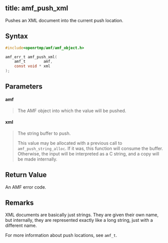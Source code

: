 title: amf_push_xml
--------------------------

Pushes an XML document into the current push location.

## Syntax ##

```c
#include<openrtmp/amf/amf_object.h>

amf_err_t amf_push_xml( 
	amf_t        amf, 
	const void * xml 
);
```

## Parameters ##
#### amf ####
> The AMF object into which the value will be pushed.

#### xml ####
> The string buffer to push.
>
> This value may be allocated with a previous call to `amf_push_string_alloc`. If it was, this function will consume the buffer. Otherwise, the input will be interpreted as a C string, and a copy will be made internally.

## Return Value ##
An AMF error code. 

## Remarks ##
XML documents are basically just strings. They are given their own name, but internally, they are represented exactly like a long string, just with a different name.

For more information about push locations, see `amf_t`.


